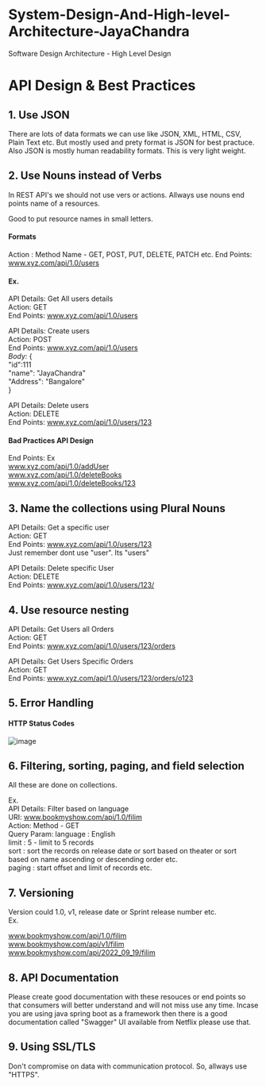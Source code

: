 # System-Design-And-High-level-Architecture-JayaChandra
Software Design Architecture - High Level Design

# API Design & Best Practices

## 1. Use JSON

There are lots of data formats we can use like JSON, XML, HTML, CSV, Plain Text etc. But mostly used and prety format is JSON for best practuce. Also JSON is mostly human readability formats. This is very light weight.<br> 

## 2. Use Nouns instead of Verbs
In REST API's we should not use vers or actions. Allways use nouns end points name of a resources.<br>

Good to put resource names in small letters.<br>

#### Formats
Action : Method Name - GET, POST, PUT, DELETE, PATCH etc.
End Points: www.xyz.com/api/1.0/users

#### Ex. 
API Details: Get All users details <br>
Action: GET <br>
End Points: www.xyz.com/api/1.0/users <br>

API Details: Create users <br>
Action: POST<br>
End Points: www.xyz.com/api/1.0/users <br>
*Body:* {<br>
        "id":111<br>
        "name": "JayaChandra"<br>
        "Address": "Bangalore"<br>
      }<br>

API Details: Delete users <br>
Action: DELETE<br>
End Points: www.xyz.com/api/1.0/users/123 <br>

#### Bad Practices API Design
End Points: Ex<br>
www.xyz.com/api/1.0/addUser <br>
www.xyz.com/api/1.0/deleteBooks<br>
www.xyz.com/api/1.0/deleteBooks/123<br>

## 3. Name the collections using Plural Nouns

API Details: Get a specific user <br>
Action: GET<br>
End Points: www.xyz.com/api/1.0/users/123 <br>  Just remember dont use "user". Its "users"

API Details: Delete specific User <br>
Action: DELETE<br>
End Points: www.xyz.com/api/1.0/users/123/ <br>

## 4. Use resource nesting

API Details: Get Users all Orders <br>
Action: GET<br>
End Points: www.xyz.com/api/1.0/users/123/orders <br>

API Details: Get Users Specific Orders <br>
Action: GET<br>
End Points: www.xyz.com/api/1.0/users/123/orders/o123 <br>

## 5. Error Handling

#### HTTP Status Codes

![image](https://user-images.githubusercontent.com/115500959/196740878-3e1e90a9-9739-4376-9341-8d6acb2e132f.png)


## 6. Filtering, sorting, paging, and field selection

All these are done on collections. <br>

Ex. <br>
API Details: Filter based on language<br>
URI: www.bookmyshow.com/api/1.0/filim <br>
Action: Method - GET <br>
Query Param: language : English <br>
             limit : 5 - limit to 5 records <br>
             sort : sort the records on release date or sort based on theater or sort based on name ascending or descending order etc. <br>
             paging : start offset and limit of records etc. <br>

## 7. Versioning

Version could 1.0, v1, release date or Sprint release number etc.<br>
Ex.<br>

www.bookmyshow.com/api/1.0/filim <br>
www.bookmyshow.com/api/v1/filim <br>
www.bookmyshow.com/api/2022_09_19/filim <br>

## 8. API Documentation

Please create good documentation with these resouces or end points so that consumers will better understand and will not miss use any time.
Incase you are using java spring boot as a framework then there is a good documentation called "Swagger" UI available from Netflix please use that.

## 9. Using SSL/TLS

Don't compromise on data with communication protocol. So, allways use "HTTPS".

